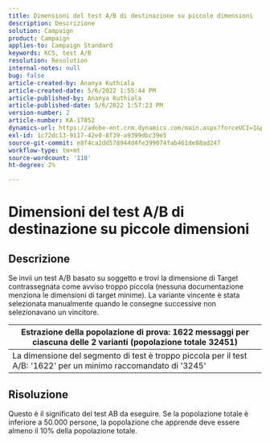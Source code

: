 ```yaml
---
title: Dimensioni del test A/B di destinazione su piccole dimensioni
description: Descrizione
solution: Campaign
product: Campaign
applies-to: Campaign Standard
keywords: KCS, test A/B
resolution: Resolution
internal-notes: null
bug: false
article-created-by: Ananya Kuthiala
article-created-date: 5/6/2022 1:55:44 PM
article-published-by: Ananya Kuthiala
article-published-date: 5/6/2022 1:57:23 PM
version-number: 2
article-number: KA-17852
dynamics-url: https://adobe-ent.crm.dynamics.com/main.aspx?forceUCI=1&pagetype=entityrecord&etn=knowledgearticle&id=6720ed34-44cd-ec11-a7b5-0022480b639b
exl-id: 1c72dc13-9117-42e0-8f39-a9399dbc39e5
source-git-commit: e8f4ca2dd578944d4fe399074fab461de88ad247
workflow-type: tm+mt
source-wordcount: '118'
ht-degree: 2%

---
```


# Dimensioni del test A/B di destinazione su piccole dimensioni

## Descrizione


Se invii un test A/B basato su soggetto e trovi la dimensione di Target contrassegnata come avviso troppo piccola (nessuna documentazione menziona le dimensioni di target minime). La variante vincente è stata selezionata manualmente quando le consegne successive non selezionavano un vincitore.




| Estrazione della popolazione di prova: 1622 messaggi per ciascuna delle 2 varianti (popolazione totale 32451) |
| --- |
| La dimensione del segmento di test è troppo piccola per il test A/B: &#39;1622&#39; per un minimo raccomandato di &#39;3245&#39; |



## Risoluzione


Questo è il significato del test AB da eseguire. Se la popolazione totale è inferiore a 50.000 persone, la popolazione che apprende deve essere almeno il 10% della popolazione totale.
